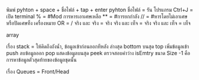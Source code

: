 พิมพ์ pyhton + space + ชื่อไฟล์ + tap + enter
pyhton ชื่อไฟล์ = รัน โปรแกรม
Ctrl+J = เปิด terminal
% = #Mod การหารเอาเศษเหลือ
** = #การยกกำลัง
// = #หารโดยไม่เอาเศษ หรือปัดเศษทิ้ง
เครื่องหมาย OR = /
จริง และ จริง = จริง
จริง และ เท็จ = จริง
จริง และ เท็จ = เท็จ

array

เรื่อง stack = ให้คิดถึงถังน้ำ, ข้อมูลเข้าก่อนออกทีหลัง
ล่างสุด  bottom
บนสุด  top
เพิ่มข้อมูลเข้า    push
ลบข้อมูลออก      pop
แสดงข้อมูลบนสุด  peek
ตรวจสอบค่าว่าง  isEmtry
ขนาด   Size
-1 คือการหาข้อมูลตัวสุดท้ายของข้อมูลชุดนั้น

เรื่อง Queues = 
Front/Head
